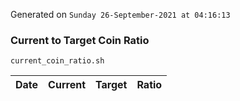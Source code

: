 Generated on `Sunday 26-September-2021 at 04:16:13`

### Current to Target Coin Ratio
`current_coin_ratio.sh`

Date|Current|Target|Ratio
---|---|---|---
